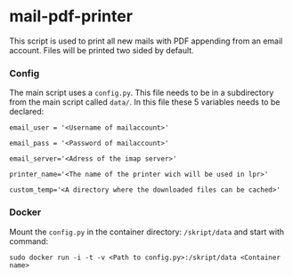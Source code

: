 # mail-pdf-printer
This script is used to print all new mails with PDF appending from an email account. Files will be printed two sided by default.

### Config
The main script uses a `config.py`. This file needs to be in a subdirectory from the main script called `data/`. In this file these 5 variables needs to be declared:

`email_user = '<Username of mailaccount>'`

`email_pass = '<Password of mailaccount>'`

`email_server='<Adress of the imap server>'`

`printer_name='<The name of the printer wich will be used in lpr>'`

`custom_temp='<A directory where the downloaded files can be cached>'`

### Docker
Mount the `config.py` in the container directory: `/skript/data` and start with command:

`sudo docker run -i -t -v <Path to config.py>:/skript/data <Container name>`
